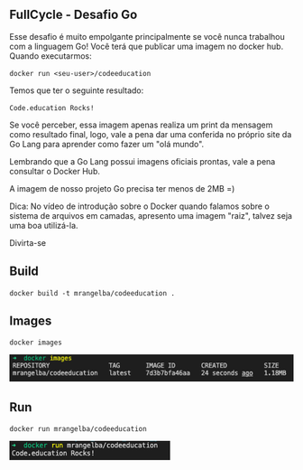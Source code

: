 ## FullCycle - Desafio Go

Esse desafio é muito empolgante principalmente se você nunca trabalhou com a linguagem Go!
Você terá que publicar uma imagem no docker hub. Quando executarmos:

    docker run <seu-user>/codeeducation

Temos que ter o seguinte resultado:

    Code.education Rocks!

Se você perceber, essa imagem apenas realiza um print da mensagem como resultado final, logo, vale a pena dar uma conferida no próprio site da Go Lang para aprender como fazer um "olá mundo".

Lembrando que a Go Lang possui imagens oficiais prontas, vale a pena consultar o Docker Hub.

A imagem de nosso projeto Go precisa ter menos de 2MB =)

Dica: No vídeo de introdução sobre o Docker quando falamos sobre o sistema de arquivos em camadas, apresento uma imagem "raiz", talvez seja uma boa utilizá-la.

Divirta-se


## Build 

```
docker build -t mrangelba/codeeducation .
```

## Images
```
docker images
```
![](images/images.png)

## Run

```
docker run mrangelba/codeeducation
```
![](images/run.png)
